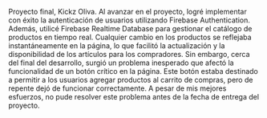 Proyecto final, Kickz Oliva.
Al avanzar en el proyecto, logré implementar con éxito la autenticación de usuarios utilizando Firebase Authentication.  Además, utilicé Firebase Realtime Database para gestionar el catálogo de productos en tiempo real. Cualquier cambio en los productos se reflejaba instantáneamente en la página, lo que facilitó la actualización y la disponibilidad de los artículos para los compradores.
Sin embargo, cerca del final del desarrollo, surgió un problema inesperado que afectó la funcionalidad de un botón crítico en la página. Este botón estaba destinado a permitir a los usuarios agregar productos al carrito de compras, pero de repente dejó de funcionar correctamente. A pesar de mis mejores esfuerzos, no pude resolver este problema antes de la fecha de entrega del proyecto.
